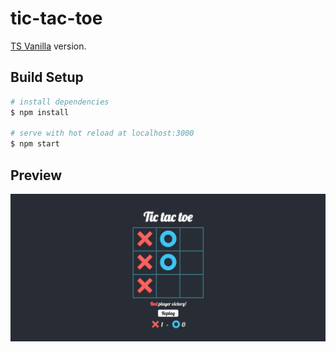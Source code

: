 # tic-tac-toe

[TS Vanilla](https://github.com/matisbag/tic-tac-toe/tree/vanilla) version.


## Build Setup

```bash
# install dependencies
$ npm install

# serve with hot reload at localhost:3000
$ npm start
```

## Preview

![preview](/public/preview.JPG)
